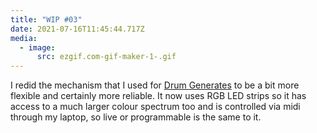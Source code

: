```yaml
---
title: "WIP #03"
date: 2021-07-16T11:45:44.717Z
media:
  - image:
      src: ezgif.com-gif-maker-1-.gif
---
```

I redid the mechanism that I used for [Drum Generates](/project/drum-generates/) to be a bit more flexible and certainly more reliable. It now uses RGB LED strips so it has access to a much larger colour spectrum too and is controlled via midi through my laptop, so live or programmable is the same to it.